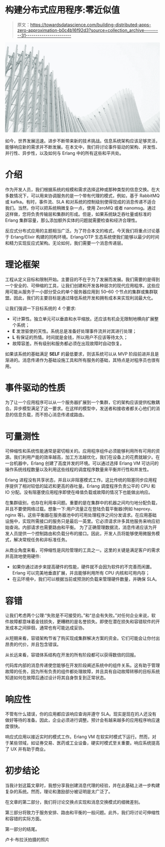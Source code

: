 # 构建分布式应用程序:零近似值

> 原文：<https://towardsdatascience.com/building-distributed-apps-zero-approximation-b0c4b16f92d3?source=collection_archive---------31----------------------->

![](img/9a72f45dfa483033c389161cc0b79ee8.png)

如今，世界发展迅速。进步不断带来新的技术挑战。信息系统架构应该足够灵活，能够响应新的需求并不断发展。在本文中，我们将讨论事件驱动的架构、并发性、并行性、异步性，以及如何与 Erlang 中的所有这些和平共处。

# 介绍

作为开发人员，我们根据系统的规模和需求选择这种或那种类型的信息交换。在大多数情况下，可以用来协调服务的是一个带有代理的模式，例如，基于 RabbitMQ 或 kafka。有时，事件流、SLA 和对系统的控制级别使得现成的消息传递不适合我们。当然，你可以把系统稍微复杂一点，使用 ZeroMQ 或者 nanomsg。通过这样做，您将负责传输层和集群的形成。但是，如果系统缺乏吞吐量或标准的 Erlang 集群容量，那么添加额外实体的问题就需要检查和经济合理性。

反应式分布式应用的主题相当广泛。为了符合本文的格式，今天我们将重点讨论基于 Erlang/Elixir 构建的同构环境。Erlang/OTP 生态系统使我们能够以最少的时间和精力实现反应式架构。无论如何，我们需要一个消息传递层。

# 理论框架

工程从定义目标和限制开始。主要目的不在于为了发展而发展。我们需要的是得到一个安全的、可伸缩的工具，让我们创建和开发各种层次的现代应用程序。这些应用可能从服务于一小部分受众的单个服务器应用到 50–60 个节点的集群或集群联盟。因此，我们的主要目标是通过降低系统开发和拥有成本来实现利润最大化。

让我们强调一下目标系统的 4 个要求:

*   可计算性。独立单元可以垂直和水平缩放。还应该有机会无限制地横向扩展整个系统；
*   **E** 发泄驱使的天性。系统总是准备好处理事件流并对其进行处理；
*   **L** 有保证的热情。时间就是金钱，所以用户不应该等待太久；
*   故障容差。所有级别和服务都必须在出现故障时自动恢复。

如果该系统的基础满足 **SELF** 的最低要求，则该系统可以从 MVP 阶段前进并且是渐进的。消息传递作为基础设施工具和所有服务的基础，其特点是对程序员也很有用。

# 事件驱动的性质

为了让一个应用程序可以从一个服务器扩展到一个集群，它的架构应该提供松散耦合。异步模型满足了这一要求。在这样的模型中，发送者和接收者都关心他们的消息的信息负载，而不担心消息传递或路由。

# 可量测性

可伸缩性和系统性能通常是密切相关的。应用程序组件必须能够利用所有可用的资源。我们利用产能的效率越高，加工方法越优化，我们在设备上的花费就越少。在一台机器中，Erlang 创建了高度并发的环境。可以通过选择 Erlang VM 可访问的操作系统线程数量以及利用这些线程的调度程序数量来平衡并行性和并发性。

Erlang 进程没有共享状态，并且以非阻塞模式工作。这比传统的阻塞同步应用程序提供了相对较低的延迟和更高的吞吐量。Erlang 调度程序负责公平的 CPU 和 IO 分配。没有阻塞使应用程序即使在峰值负载或故障的情况下也能做出响应。

在集群级别，也存在利用率问题。重要的是在集群中的机器之间均匀地分配负载，并且不要使网络过载。想象一下:用户流量正在登陆负载平衡器(例如 haproxy、nginx 等)。这些平衡器在服务器池中的可用处理程序之间分发请求。在应用基础设施中，实现所需接口的服务只是最后一英里。它必须请求许多其他服务来响应初始查询。内部请求也需要路由和平衡。
为了正确管理数据流，消息传递应该为开发人员提供一个控制路由和负载分布的接口。因此，开发人员将能够使用微服务模式，解决常规任务和非标准任务。

从商业角度来看，可伸缩性是风险管理的工具之一。这里的关键是满足客户的需求并高效地使用硬件:

*   如果你通过进步来提高硬件的性能，硬件就不会因为软件的不完善而闲置。Erlang 可以完美地垂直扩展，并且能够利用所有 CPU 内核和可用内存；
*   在云环境中，我们可以根据当前或预测的负载来管理硬件数量，并确保 SLA。

# 容错

让我们考虑两个公理:“失败是不可接受的。”和“总会有失败。”对任何企业来说，软件故障都意味着金钱损失，更糟糕的是名誉损失。即使在潜在损失和容错软件的开发成本之间徘徊，通常也有可能达成妥协。

从短期来看，容错架构节省了购买现成集群解决方案的资金。它们可能会让你付出昂贵的代价，并且包含错误。

从长远来看，容错体系结构在开发的所有阶段都可以获得数倍的回报。

代码库内部的消息传递使您能够在开发阶段阐述系统中的组件关系。这有助于管理故障的任务，因为所有负责的组件都处理故障，并且具有自动故障转移的目标系统知道如何在故障后通过设计将其自身恢复到正常状态。

# 响应性

不管有什么错误，你的应用都应该响应查询并遵守 SLA。现实是现在的人还没有做好等待的准备。因此，企业必须进行调整。预计会有越来越多的应用程序响应速度很快。

响应式应用以接近实时的模式工作。Erlang VM 在软实时模式下运行。然而，对于某些领域，如证券交易、医药或工业设备，硬实时模式至关重要。响应系统提高了 UX 并有助于商业。

# 初步结论

当我计划这篇文章时，我想分享我创建消息代理的经验，并在此基础上进一步构建复杂的系统。然而，理论和激励部分被证明是太广泛了。

在文章的第二部分，我们将讨论交换点实现和消息交换模式的细微差别。

第三部分将致力于服务安排、路由和平衡的一般问题。此外，我们将讨论可伸缩性和容错的实际方面。

第一部分的结尾。

卢卡·布拉沃拍摄的照片